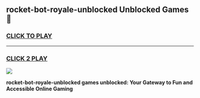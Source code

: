 
## rocket-bot-royale-unblocked Unblocked Games👋
<h3>
<a href="https://news.freeplayer.one?title=rocket-bot-royale-unblocked&ref=16F">CLICK TO PLAY</a></h3>
<hr>

<h3>
<a href="https://news.freeplayer.one?title=rocket-bot-royale-unblocked&ref=16F">CLICK 2 PLAY</a>
  
</h3>

<a href="https://news.freeplayer.one?title=rocket-bot-royale-unblocked&ref=16F/"><img src="https://clearcache.store/games.png"></a>


**rocket-bot-royale-unblocked games unblocked: Your Gateway to Fun and Accessible Online Gaming**
